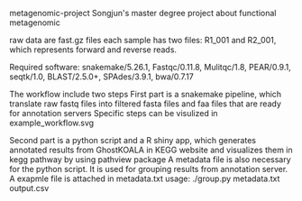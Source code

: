 metagenomic-project
Songjun's master degree project about functional metagenomic 

raw data are fast.gz files
each sample has two files: R1_001 and R2_001, which represents forward and reverse reads.

Required software: snakemake/5.26.1, Fastqc/0.11.8, Mulitqc/1.8, PEAR/0.9.1, seqtk/1.0, BLAST/2.5.0+, SPAdes/3.9.1, bwa/0.7.17

The workflow include two steps
First part is a snakemake pipeline, which translate raw fastq files into filtered fasta files and faa files that are ready for annotation servers
Specific steps can be visulized in example_workflow.svg


Second part is a python script and a R shiny app, which generates annotated results from GhostKOALA in KEGG website and visualizes them in kegg pathway by using pathview package
A metadata file is also necessary for the python script. It is used for grouping results from annotation server. A exapmle file is attached in metadata.txt
usage: ./group.py metadata.txt output.csv
